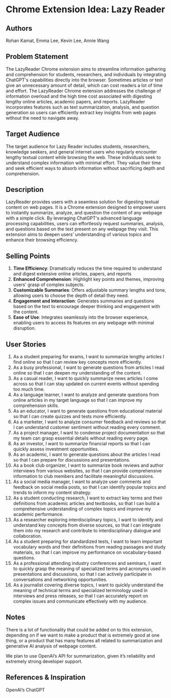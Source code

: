# Chrome Extension Idea: Lazy Reader

## Authors

Rohan Kamat, Emma Lee, Kevin Lee, Annie Wang

## Problem Statement

The LazyReader Chrome extension aims to streamline information gathering and comprehension for students, researchers, and individuals by integrating ChatGPT's capabilities directly into the browser. Sometimes articles or text give an unnecessary amount of detail, which can cost readers a lot of time and effort. The LazyReader Chrome extension addresses the challenge of information overload and the high time cost associated with digesting lengthy online articles, academic papers, and reports. LazyReader incorporates features such as text summarization, analysis, and question generation so users can efficiently extract key insights from web pages without the need to navigate away.

## Target Audience

The target audience for Lazy Reader includes students, researchers, knowledge seekers, and general internet users who regularly encounter lengthy textual content while browsing the web. These individuals seek to understand complex information with minimal effort. They value their time and seek efficient ways to absorb information without sacrificing depth and comprehension.

## Description

LazyReader provides users with a seamless solution for digesting textual content on web pages. It is a Chrome extension designed to empower users to instantly summarize, analyze, and question the content of any webpage with a simple click. By leveraging ChatGPT's advanced language processing capabilities, users can effortlessly request summaries, analysis, and questions based on the text present on any webpage they visit. This extension aims to deepen users’ understanding of various topics and enhance their browsing efficiency.

## Selling Points

1. **Time Efficiency**: Dramatically reduces the time required to understand and digest extensive online articles, papers, and reports
2. **Enhanced Comprehension**: Highlight key points and themes, improving users' grasp of complex subjects.
3. **Customizable Summaries**: Offers adjustable summary lengths and tone, allowing users to choose the depth of detail they need.
4. **Engagement and Interaction**: Generates summaries and questions based on the text to encourage deeper thinking and engagement with the content.
5. **Ease of Use**: Integrates seamlessly into the browser experience, enabling users to access its features on any webpage with minimal disruption.

## User Stories

1. As a student preparing for exams, I want to summarize lengthy articles I find online so that I can review key concepts more efficiently.
2. As a busy professional, I want to generate questions from articles I read online so that I can deepen my understanding of the content.
3. As a casual reader, I want to quickly summarize news articles I come across so that I can stay updated on current events without spending too much time.
4. As a language learner, I want to analyze and generate questions from online articles in my target language so that I can improve my comprehension skills.
5. As an educator, I want to generate questions from educational material so that I can create quizzes and tests more efficiently.
6. As a marketer, I want to analyze consumer feedback and reviews so that I can understand customer sentiment without reading every comment.
7. As a project manager, I want to condense project documentation so that my team can grasp essential details without reading every page.
8. As an investor, I want to summarize financial reports so that I can quickly assess investment opportunities.
9. As an academic, I want to generate questions about the articles I read so that I can prepare for discussions and presentations.
10. As a book club organizer, I want to summarize book reviews and author interviews from various websites, so that I can provide comprehensive information to club members and facilitate meaningful discussions.
11. As a social media manager, I want to analyze user comments and feedback on social media posts, so that I can identify popular topics and trends to inform my content strategy.
12. As a student conducting research, I want to extract key terms and their definitions from academic articles and textbooks, so that I can build a comprehensive understanding of complex topics and improve my academic performance.
13. As a researcher exploring interdisciplinary topics, I want to identify and understand key concepts from diverse sources, so that I can integrate them into my research and contribute to interdisciplinary dialogue and collaboration.
14. As a student preparing for standardized tests, I want to learn important vocabulary words and their definitions from reading passages and study materials, so that I can improve my performance on vocabulary-based questions.
15. As a professional attending industry conferences and seminars, I want to quickly grasp the meaning of specialized terms and acronyms used in presentations and discussions, so that I can actively participate in conversations and networking opportunities.
16. As a journalist covering diverse topics, I want to quickly understand the meaning of technical terms and specialized terminology used in interviews and press releases, so that I can accurately report on complex issues and communicate effectively with my audience.

## Notes

There is a lot of functionality that could be added on to this extension, depending on if we want to make a product that is extremely good at one thing, or a product that has many features all related to summarization and generative AI analysis of webpage content. 

We plan to use OpenAI’s API for summarization, given it’s reliability and extremely strong developer support.

## References & Inspiration

OpenAI’s ChatGPT
